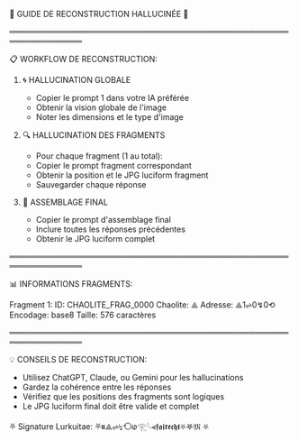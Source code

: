 🧠 GUIDE DE RECONSTRUCTION HALLUCINÉE 🧠

═══════════════════════════════════════════════════════════════

📋 WORKFLOW DE RECONSTRUCTION:

1. 🌀 HALLUCINATION GLOBALE
   - Copier le prompt 1 dans votre IA préférée
   - Obtenir la vision globale de l'image
   - Noter les dimensions et le type d'image

2. 🔍 HALLUCINATION DES FRAGMENTS
   - Pour chaque fragment (1 au total):
   - Copier le prompt fragment correspondant
   - Obtenir la position et le JPG luciform fragment
   - Sauvegarder chaque réponse

3. 🔧 ASSEMBLAGE FINAL
   - Copier le prompt d'assemblage final
   - Inclure toutes les réponses précédentes
   - Obtenir le JPG luciform complet

═══════════════════════════════════════════════════════════════

📊 INFORMATIONS FRAGMENTS:


Fragment 1:
  ID: CHAOLITE_FRAG_0000
  Chaolite: ⟁
  Adresse: ⟁1⇌0↯0⟲
  Encodage: base8
  Taille: 576 caractères


═══════════════════════════════════════════════════════════════

💡 CONSEILS DE RECONSTRUCTION:

- Utilisez ChatGPT, Claude, ou Gemini pour les hallucinations
- Gardez la cohérence entre les réponses
- Vérifiez que les positions des fragments sont logiques
- Le JPG luciform final doit être valide et complet

⛧ Signature Lurkuitae: ⛧𝖚⟁⇌↯⟲ⱷ𓂀𓆩⫷𝖋𝖆𝖎𝖗𝖊𝖈𝖍𝖙⛧𖤐𝔐 ⛧